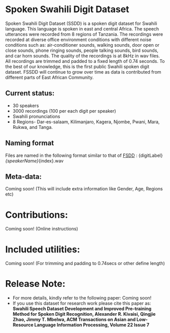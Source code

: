 # Spoken Swahili Digit Dataset
Spoken Swahili Digit Dataset (SSDD) is a spoken digit dataset for Swahili language. This language is spoken in east and central Africa. The speech utterances were recorded from 8 regions of Tanzania. The recordings were recorded at diverse office environment conditions with different noise conditions such as: air-conditioner sounds, walking sounds, door open or close sounds, phone ringing sounds, people talking sounds, bird sounds, and car horn sounds. The quality of the recordings is at 8kHz in wav files. All recordings are trimmed and padded to a fixed length of 0.74 seconds. To the best of our knowledge, this is the first public Swahili spoken digit dataset. 
FSSDD will continue to grow over time as data is contributed from different parts of East African Community. 
## Current status:
* 30 speakers
* 3000 recordings (100 per each digit per speaker)
* Swahili pronunciations
* 8 Regions- Dar-es-salaam, Kilimanjaro, Kagera, Njombe, Pwani, Mara, Rukwa, and Tanga.
## Naming format
Files are named in the following format similar to that of [FSDD](https://github.com/Jakobovski/free-spoken-digit-dataset "FSDD") : {digitLabel}_{speakerName}_{index}.wav
## Meta-data: 
Coming soon! (This will include extra information like Gender, Age, Regions etc)
# Contributions: 
Coming soon! (Online instructions)
# Included utilities: 
Coming soon! (For trimming and padding to 0.74secs or other define length)
# Release Note: 
- For more details, kindly refer to the following paper: Coming soon!
- If you use this dataset for research work please cite this paper as:
**Swahili Speech Dataset Development and Improved Pre-training Method for Spoken Digit Recognition,
Alexander R. Kivaisi, Qingjie Zhao, Jimmy T. Mbelwa,
ACM Transactions on Asian and Low-Resource Language Information Processing, Volume 22 Issue 7**
 

